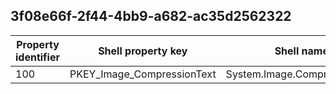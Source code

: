 ## 3f08e66f-2f44-4bb9-a682-ac35d2562322

Property identifier | Shell property key | Shell name | Alias
--- | --- | --- | ---
100 | PKEY_Image_CompressionText | System.Image.CompressionText | 

